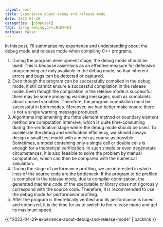 ```yaml
---
layout: post
title: Experience about debug and release mode
date: 2022-04-29
categories: [computer]
tags: [programming,C++,算法开发]
mathjax: false
---
```


In this post, I'll summarize my experience and understanding about the debug mode and release mode when compiling C++ programs.

1. During the program development stage, the debug mode should be used. This is because assertions as an effective measure for defensive programming are only available in the debug mode, so that inherent errors and bugs can be detected or captured.
2. Even though the program can be successfully compiled in the debug mode, it still cannot ensure a successful compilation in the release mode. Even though the compilation in the release mode is successful, there may be some annoying warning messages, such as complaints about unused variables. Therefore, the program compilation must be successful in both modes. Moreover, we had better make ensure there is not a single warning message produced.
3. Algorithms implementing the finite element method or boundary element method are computation intensive, which is quite time-consuming during the verification stage where the debug mode should be used. To accelerate the debug and verification efficiency, we should always design a small test model with a mesh as coarse as possible. Sometimes, a model containing only a single cell or double cells is enough for a theoretical verification. In such simple or even degenerate circumstances, it is also feasible to solve the problem by manual computation, which can then be compared with the numerical simulation.
4. During the stage of performance profiling, we are interested in which lines of the source code are the bottleneck. If the program to be profiled is compiled in the release mode, due to compiler optimization, the generated machine code of the executable or library does not rigorously correspond with the source code. Therefore, it is recommended to use the debug mode for performance profiling.
5. After the program is theoretically verified and its performance is tuned and optimized, it is the time for us to switch to the release mode and get its maximum speed.

{{ "2022-04-29-experience-about-debug-and-release-mode" | backlink }}

